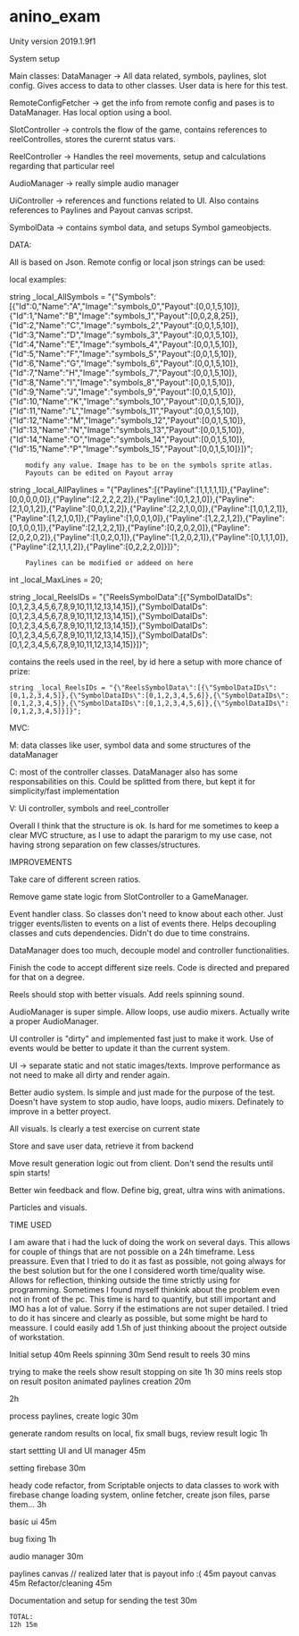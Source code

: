 # anino_exam 

Unity version 2019.1.9f1

System setup

Main classes:
DataManager -> All data related, symbols, paylines, slot config. Gives access to data to other classes. User data is here for this test. 

RemoteConfigFetcher -> get the info from remote config and pases is to DataManager. Has local option using a bool.

SlotController -> controls the flow of the game, contains references to reelControlles, stores the curernt status vars.

ReelController -> Handles the reel movements, setup and calculations regarding that particular reel

AudioManager -> really simple audio manager

UiController -> references and functions related to UI. Also contains references to Paylines and Payout canvas scripst.

SymbolData -> contains symbol data, and setups Symbol gameobjects.

DATA:

All is based on Json. Remote config or local json strings can be used:

local examples:

string _local_AllSymbols =
        "{\"Symbols\":[{\"Id\":0,\"Name\":\"A\",\"Image\":\"symbols_0\",\"Payout\":[0,0,1,5,10]},{\"Id\":1,\"Name\":\"B\",\"Image\":\"symbols_1\",\"Payout\":[0,0,2,8,25]},{\"Id\":2,\"Name\":\"C\",\"Image\":\"symbols_2\",\"Payout\":[0,0,1,5,10]},{\"Id\":3,\"Name\":\"D\",\"Image\":\"symbols_3\",\"Payout\":[0,0,1,5,10]},{\"Id\":4,\"Name\":\"E\",\"Image\":\"symbols_4\",\"Payout\":[0,0,1,5,10]},{\"Id\":5,\"Name\":\"F\",\"Image\":\"symbols_5\",\"Payout\":[0,0,1,5,10]},{\"Id\":6,\"Name\":\"G\",\"Image\":\"symbols_6\",\"Payout\":[0,0,1,5,10]},{\"Id\":7,\"Name\":\"H\",\"Image\":\"symbols_7\",\"Payout\":[0,0,1,5,10]},{\"Id\":8,\"Name\":\"I\",\"Image\":\"symbols_8\",\"Payout\":[0,0,1,5,10]},{\"Id\":9,\"Name\":\"J\",\"Image\":\"symbols_9\",\"Payout\":[0,0,1,5,10]},{\"Id\":10,\"Name\":\"K\",\"Image\":\"symbols_10\",\"Payout\":[0,0,1,5,10]},{\"Id\":11,\"Name\":\"L\",\"Image\":\"symbols_11\",\"Payout\":[0,0,1,5,10]},{\"Id\":12,\"Name\":\"M\",\"Image\":\"symbols_12\",\"Payout\":[0,0,1,5,10]},{\"Id\":13,\"Name\":\"N\",\"Image\":\"symbols_13\",\"Payout\":[0,0,1,5,10]},{\"Id\":14,\"Name\":\"O\",\"Image\":\"symbols_14\",\"Payout\":[0,0,1,5,10]},{\"Id\":15,\"Name\":\"P\",\"Image\":\"symbols_15\",\"Payout\":[0,0,1,5,10]}]}";
        
        modify any value. Image has to be on the symbols sprite atlas.
        Payouts can be edited on Payout array

string _local_AllPaylines =
        "{\"Paylines\":[{\"Payline\":[1,1,1,1,1]},{\"Payline\":[0,0,0,0,0]},{\"Payline\":[2,2,2,2,2]},{\"Payline\":[0,1,2,1,0]},{\"Payline\":[2,1,0,1,2]},{\"Payline\":[0,0,1,2,2]},{\"Payline\":[2,2,1,0,0]},{\"Payline\":[1,0,1,2,1]},{\"Payline\":[1,2,1,0,1]},{\"Payline\":[1,0,0,1,0]},{\"Payline\":[1,2,2,1,2]},{\"Payline\":[0,1,0,0,1]},{\"Payline\":[2,1,2,2,1]},{\"Payline\":[0,2,0,2,0]},{\"Payline\":[2,0,2,0,2]},{\"Payline\":[1,0,2,0,1]},{\"Payline\":[1,2,0,2,1]},{\"Payline\":[0,1,1,1,0]},{\"Payline\":[2,1,1,1,2]},{\"Payline\":[0,2,2,2,0]}]}";
        
        Paylines can be modified or addeed on here
        
        

int _local_MaxLines = 20;

    
string _local_ReelsIDs = "{\"ReelsSymbolData\":[{\"SymbolDataIDs\":[0,1,2,3,4,5,6,7,8,9,10,11,12,13,14,15]},{\"SymbolDataIDs\":[0,1,2,3,4,5,6,7,8,9,10,11,12,13,14,15]},{\"SymbolDataIDs\":[0,1,2,3,4,5,6,7,8,9,10,11,12,13,14,15]},{\"SymbolDataIDs\":[0,1,2,3,4,5,6,7,8,9,10,11,12,13,14,15]},{\"SymbolDataIDs\":[0,1,2,3,4,5,6,7,8,9,10,11,12,13,14,15]}]}";

contains the reels used in the reel, by id
here a setup with more chance of prize:

    string _local_ReelsIDs = "{\"ReelsSymbolData\":[{\"SymbolDataIDs\":[0,1,2,3,4,5]},{\"SymbolDataIDs\":[0,1,2,3,4,5,6]},{\"SymbolDataIDs\":[0,1,2,3,4,5]},{\"SymbolDataIDs\":[0,1,2,3,4,5,6]},{\"SymbolDataIDs\":[0,1,2,3,4,5]}]}";


MVC:

M: data classes like user, symbol data and some structures of the dataManager

C: most of the controller classes. DataManager also has some responsabilities on this. Could be splitted from there, but kept it for simplicity/fast implementation

V: Ui controller, symbols and reel_controller

Overall I think that the structure is ok. Is hard for me sometimes to keep a clear MVC structure, as I use to adapt the pararigm to my use case, not having strong separation on few classes/structures.

IMPROVEMENTS

Take care of different screen ratios.

Remove game state logic from SlotController to a GameManager.

Event handler class. So classes don't need to know about each other. Just trigger events/listen to events on a list of events there. Helps decoupling classes and cuts dependencies. Didn't do due to time constrains.

DataManager does too much, decouple model and controller functionalities.

Finish the code to accept different size reels. Code is directed and prepared for that on a degree.

Reels should stop with better visuals. Add reels spinning sound.

AudioManager is super simple. Allow loops, use audio mixers. Actually write a proper AudioManager.

UI controller is "dirty" and implemented fast just to make it work. Use of events would be better to update it than the current system.

UI -> separate static and not static images/texts. Improve performance as not need to make all dirty and render again.

Better audio system. Is simple and just made for the purpose of the test. Doesn't have system to stop audio, have loops, audio mixers. Definately to improve in a better proyect.

All visuals. Is clearly a test exercise on current state

Store and save user data, retrieve it from backend

Move result generation logic out from client. Don't send the results until spin starts!

Better win feedback and flow. Define big, great, ultra wins with animations.

Particles and visuals.

TIME USED


I am aware that i had the luck of doing the work on several days. This allows for couple of things that are not possible on a 24h timeframe.
Less preassure. Even that I tried to do it as fast as possible, not going always for the best solution but for the one I considered worth time/quality wise.
Allows for reflection, thinking outside the time strictly using for programming. Sometimes I found myself thinkink about the problem even not in front of the pc. This time is hard to quantify, but still important and IMO has a lot of value. Sorry if the estimations are not super detailed. I tried to do it has sincere and clearly as possible, but some might be hard to meassure. I could easily add 1.5h of just thinking aboout the project outside of workstation.


Initial setup                                                                           40m
Reels spinning                                                                          30m
Send result to reels 30 mins

trying to make the reels show result stopping on site                                   1h
30 mins reels stop on result positon animated
paylines creation                                                                       20m

2h

process paylines, create logic                                                          30m

generate random results on local, fix small bugs, review result logic                   1h

start settting UI and UI manager                                                        45m

setting firebase                                                                        30m


heady code refactor, from Scriptable onjects to data classes to work with firebase
change loading system, online fetcher, create json files, parse them...                 3h

basic ui                                                                                45m

bug fixing                                                                              1h

audio manager                                                                           30m

paylines canvas // realized later that is payout info :(                                45m
payout canvas                                                                           45m
Refactor/cleaning                                                                       45m
 
Documentation and setup for sending the test                                            30m

    TOTAL:                                                                              12h 15m

